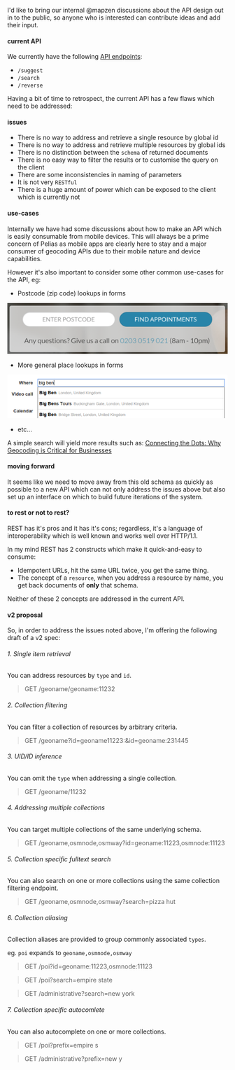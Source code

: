 I'd like to bring our internal @mapzen discussions about the API design out in to the public, so anyone who is interested can contribute ideas and add their input.

#### current API

We currently have the following [API endpoints](https://github.com/pelias/pelias):

- `/suggest`
- `/search`
- `/reverse`

Having a bit of time to retrospect, the current API has a few flaws which need to be addressed:

#### issues

- There is no way to address and retrieve a single resource by global id
- There is no way to address and retrieve multiple resources by global ids
- There is no distinction between the `schema` of returned documents
- There is no easy way to filter the results or to customise the query on the client
- There are some inconsistencies in naming of parameters
- It is not very `RESTful`
- There is a huge amount of power which can be exposed to the client which is currently not

#### use-cases

Internally we have had some discussions about how to make an API which is easily consumable from mobile devices. This will always be a prime concern of Pelias as mobile apps are clearly here to stay and a major consumer of geocoding APIs due to their mobile nature and device capabilities.

However it's also important to consider some other common use-cases for the API, eg:

- Postcode (zip code) lookups in forms

![zip_lookup](./img/postcode_lookup.png)

- More general place lookups in forms

![location_lookup](./img/location_lookup.png)

- etc...

A simple search will yield more results such as: [Connecting the Dots: Why Geocoding is Critical for Businesses](https://www.melissadata.com/featurearticles/geocoding-is-critical-for-businesses.htm)

#### moving forward

It seems like we need to move away from this old schema as quickly as possible to a new API which can not only address the issues above but also set up an interface on which to build future iterations of the system.

#### to rest or not to rest?

REST has it's pros and it has it's cons; regardless, it's a language of interoperability which is well known and works well over HTTP/1.1.

In my mind REST has 2 constructs which make it quick-and-easy to consume:

- Idempotent URLs, hit the same URL twice, you get the same thing.
- The concept of a `resource`, when you address a resource by name, you get back documents of **only** that schema.

Neither of these 2 concepts are addressed in the current API.

#### v2 proposal

So, in order to address the issues noted above, I'm offering the following draft of a v2 spec:

###### 1. Single item retrieval

You can address resources by `type` and `id`.

> GET /geoname/geoname:11232

###### 2. Collection filtering

You can filter a collection of resources by arbitrary criteria.

> GET /geoname?id=geoname11223:&id=geoname:231445

###### 3. UID/ID inference

You can omit the `type` when addressing a single collection.

> GET /geoname/11232

###### 4. Addressing multiple collections

You can target multiple collections of the same underlying schema.

> GET /geoname,osmnode,osmway?id=geoname:11223,osmnode:11123

###### 5. Collection specific fulltext search

You can also search on one or more collections using the same collection filtering endpoint.

> GET /geoname,osmnode,osmway?search=pizza hut

###### 6. Collection aliasing

Collection aliases are provided to group commonly associated `types`.

eg. `poi` expands to `geoname,osmnode,osmway`

> GET /poi?id=geoname:11223,osmnode:11123

> GET /poi?search=empire state

> GET /administrative?search=new york

###### 7. Collection specific autocomlete

You can also autocomplete on one or more collections.

> GET /poi?prefix=empire s

> GET /administrative?prefix=new y
